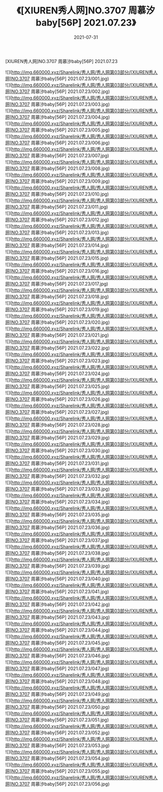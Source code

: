 ﻿---
layout: post
title:  《[XIUREN秀人网]NO.3707 周慕汐baby[56P] 2021.07.23》
date:   2021-07-31
img: http://img.660000.xyz/Sharelink/秀人网/秀人网第03部分/[XIUREN秀人网]NO.3707 周慕汐baby[56P] 2021.07.23/000.jpg
categories: [美女, 清纯, 唯美]
---

[XIUREN秀人网]NO.3707 周慕汐baby[56P] 2021.07.23

  ![](http://img.660000.xyz/Sharelink/秀人网/秀人网第03部分/[XIUREN秀人网]NO.3707 周慕汐baby[56P] 2021.07.23/001.jpg) <br> ![](http://img.660000.xyz/Sharelink/秀人网/秀人网第03部分/[XIUREN秀人网]NO.3707 周慕汐baby[56P] 2021.07.23/002.jpg) <br> ![](http://img.660000.xyz/Sharelink/秀人网/秀人网第03部分/[XIUREN秀人网]NO.3707 周慕汐baby[56P] 2021.07.23/003.jpg) <br> ![](http://img.660000.xyz/Sharelink/秀人网/秀人网第03部分/[XIUREN秀人网]NO.3707 周慕汐baby[56P] 2021.07.23/004.jpg) <br> ![](http://img.660000.xyz/Sharelink/秀人网/秀人网第03部分/[XIUREN秀人网]NO.3707 周慕汐baby[56P] 2021.07.23/005.jpg) <br> ![](http://img.660000.xyz/Sharelink/秀人网/秀人网第03部分/[XIUREN秀人网]NO.3707 周慕汐baby[56P] 2021.07.23/006.jpg) <br> ![](http://img.660000.xyz/Sharelink/秀人网/秀人网第03部分/[XIUREN秀人网]NO.3707 周慕汐baby[56P] 2021.07.23/007.jpg) <br> ![](http://img.660000.xyz/Sharelink/秀人网/秀人网第03部分/[XIUREN秀人网]NO.3707 周慕汐baby[56P] 2021.07.23/008.jpg) <br> ![](http://img.660000.xyz/Sharelink/秀人网/秀人网第03部分/[XIUREN秀人网]NO.3707 周慕汐baby[56P] 2021.07.23/009.jpg) <br> ![](http://img.660000.xyz/Sharelink/秀人网/秀人网第03部分/[XIUREN秀人网]NO.3707 周慕汐baby[56P] 2021.07.23/010.jpg) <br> ![](http://img.660000.xyz/Sharelink/秀人网/秀人网第03部分/[XIUREN秀人网]NO.3707 周慕汐baby[56P] 2021.07.23/011.jpg) <br> ![](http://img.660000.xyz/Sharelink/秀人网/秀人网第03部分/[XIUREN秀人网]NO.3707 周慕汐baby[56P] 2021.07.23/012.jpg) <br> ![](http://img.660000.xyz/Sharelink/秀人网/秀人网第03部分/[XIUREN秀人网]NO.3707 周慕汐baby[56P] 2021.07.23/013.jpg) <br> ![](http://img.660000.xyz/Sharelink/秀人网/秀人网第03部分/[XIUREN秀人网]NO.3707 周慕汐baby[56P] 2021.07.23/014.jpg) <br> ![](http://img.660000.xyz/Sharelink/秀人网/秀人网第03部分/[XIUREN秀人网]NO.3707 周慕汐baby[56P] 2021.07.23/015.jpg) <br> ![](http://img.660000.xyz/Sharelink/秀人网/秀人网第03部分/[XIUREN秀人网]NO.3707 周慕汐baby[56P] 2021.07.23/016.jpg) <br> ![](http://img.660000.xyz/Sharelink/秀人网/秀人网第03部分/[XIUREN秀人网]NO.3707 周慕汐baby[56P] 2021.07.23/017.jpg) <br> ![](http://img.660000.xyz/Sharelink/秀人网/秀人网第03部分/[XIUREN秀人网]NO.3707 周慕汐baby[56P] 2021.07.23/018.jpg) <br> ![](http://img.660000.xyz/Sharelink/秀人网/秀人网第03部分/[XIUREN秀人网]NO.3707 周慕汐baby[56P] 2021.07.23/019.jpg) <br> ![](http://img.660000.xyz/Sharelink/秀人网/秀人网第03部分/[XIUREN秀人网]NO.3707 周慕汐baby[56P] 2021.07.23/020.jpg) <br> ![](http://img.660000.xyz/Sharelink/秀人网/秀人网第03部分/[XIUREN秀人网]NO.3707 周慕汐baby[56P] 2021.07.23/021.jpg) <br> ![](http://img.660000.xyz/Sharelink/秀人网/秀人网第03部分/[XIUREN秀人网]NO.3707 周慕汐baby[56P] 2021.07.23/022.jpg) <br> ![](http://img.660000.xyz/Sharelink/秀人网/秀人网第03部分/[XIUREN秀人网]NO.3707 周慕汐baby[56P] 2021.07.23/023.jpg) <br> ![](http://img.660000.xyz/Sharelink/秀人网/秀人网第03部分/[XIUREN秀人网]NO.3707 周慕汐baby[56P] 2021.07.23/024.jpg) <br> ![](http://img.660000.xyz/Sharelink/秀人网/秀人网第03部分/[XIUREN秀人网]NO.3707 周慕汐baby[56P] 2021.07.23/025.jpg) <br> ![](http://img.660000.xyz/Sharelink/秀人网/秀人网第03部分/[XIUREN秀人网]NO.3707 周慕汐baby[56P] 2021.07.23/026.jpg) <br> ![](http://img.660000.xyz/Sharelink/秀人网/秀人网第03部分/[XIUREN秀人网]NO.3707 周慕汐baby[56P] 2021.07.23/027.jpg) <br> ![](http://img.660000.xyz/Sharelink/秀人网/秀人网第03部分/[XIUREN秀人网]NO.3707 周慕汐baby[56P] 2021.07.23/028.jpg) <br> ![](http://img.660000.xyz/Sharelink/秀人网/秀人网第03部分/[XIUREN秀人网]NO.3707 周慕汐baby[56P] 2021.07.23/029.jpg) <br> ![](http://img.660000.xyz/Sharelink/秀人网/秀人网第03部分/[XIUREN秀人网]NO.3707 周慕汐baby[56P] 2021.07.23/030.jpg) <br> ![](http://img.660000.xyz/Sharelink/秀人网/秀人网第03部分/[XIUREN秀人网]NO.3707 周慕汐baby[56P] 2021.07.23/031.jpg) <br> ![](http://img.660000.xyz/Sharelink/秀人网/秀人网第03部分/[XIUREN秀人网]NO.3707 周慕汐baby[56P] 2021.07.23/032.jpg) <br> ![](http://img.660000.xyz/Sharelink/秀人网/秀人网第03部分/[XIUREN秀人网]NO.3707 周慕汐baby[56P] 2021.07.23/033.jpg) <br> ![](http://img.660000.xyz/Sharelink/秀人网/秀人网第03部分/[XIUREN秀人网]NO.3707 周慕汐baby[56P] 2021.07.23/034.jpg) <br> ![](http://img.660000.xyz/Sharelink/秀人网/秀人网第03部分/[XIUREN秀人网]NO.3707 周慕汐baby[56P] 2021.07.23/035.jpg) <br> ![](http://img.660000.xyz/Sharelink/秀人网/秀人网第03部分/[XIUREN秀人网]NO.3707 周慕汐baby[56P] 2021.07.23/036.jpg) <br> ![](http://img.660000.xyz/Sharelink/秀人网/秀人网第03部分/[XIUREN秀人网]NO.3707 周慕汐baby[56P] 2021.07.23/037.jpg) <br> ![](http://img.660000.xyz/Sharelink/秀人网/秀人网第03部分/[XIUREN秀人网]NO.3707 周慕汐baby[56P] 2021.07.23/038.jpg) <br> ![](http://img.660000.xyz/Sharelink/秀人网/秀人网第03部分/[XIUREN秀人网]NO.3707 周慕汐baby[56P] 2021.07.23/039.jpg) <br> ![](http://img.660000.xyz/Sharelink/秀人网/秀人网第03部分/[XIUREN秀人网]NO.3707 周慕汐baby[56P] 2021.07.23/040.jpg) <br> ![](http://img.660000.xyz/Sharelink/秀人网/秀人网第03部分/[XIUREN秀人网]NO.3707 周慕汐baby[56P] 2021.07.23/041.jpg) <br> ![](http://img.660000.xyz/Sharelink/秀人网/秀人网第03部分/[XIUREN秀人网]NO.3707 周慕汐baby[56P] 2021.07.23/042.jpg) <br> ![](http://img.660000.xyz/Sharelink/秀人网/秀人网第03部分/[XIUREN秀人网]NO.3707 周慕汐baby[56P] 2021.07.23/043.jpg) <br> ![](http://img.660000.xyz/Sharelink/秀人网/秀人网第03部分/[XIUREN秀人网]NO.3707 周慕汐baby[56P] 2021.07.23/044.jpg) <br> ![](http://img.660000.xyz/Sharelink/秀人网/秀人网第03部分/[XIUREN秀人网]NO.3707 周慕汐baby[56P] 2021.07.23/045.jpg) <br> ![](http://img.660000.xyz/Sharelink/秀人网/秀人网第03部分/[XIUREN秀人网]NO.3707 周慕汐baby[56P] 2021.07.23/046.jpg) <br> ![](http://img.660000.xyz/Sharelink/秀人网/秀人网第03部分/[XIUREN秀人网]NO.3707 周慕汐baby[56P] 2021.07.23/047.jpg) <br> ![](http://img.660000.xyz/Sharelink/秀人网/秀人网第03部分/[XIUREN秀人网]NO.3707 周慕汐baby[56P] 2021.07.23/048.jpg) <br> ![](http://img.660000.xyz/Sharelink/秀人网/秀人网第03部分/[XIUREN秀人网]NO.3707 周慕汐baby[56P] 2021.07.23/049.jpg) <br> ![](http://img.660000.xyz/Sharelink/秀人网/秀人网第03部分/[XIUREN秀人网]NO.3707 周慕汐baby[56P] 2021.07.23/050.jpg) <br> ![](http://img.660000.xyz/Sharelink/秀人网/秀人网第03部分/[XIUREN秀人网]NO.3707 周慕汐baby[56P] 2021.07.23/051.jpg) <br> ![](http://img.660000.xyz/Sharelink/秀人网/秀人网第03部分/[XIUREN秀人网]NO.3707 周慕汐baby[56P] 2021.07.23/052.jpg) <br> ![](http://img.660000.xyz/Sharelink/秀人网/秀人网第03部分/[XIUREN秀人网]NO.3707 周慕汐baby[56P] 2021.07.23/053.jpg) <br> ![](http://img.660000.xyz/Sharelink/秀人网/秀人网第03部分/[XIUREN秀人网]NO.3707 周慕汐baby[56P] 2021.07.23/054.jpg) <br> ![](http://img.660000.xyz/Sharelink/秀人网/秀人网第03部分/[XIUREN秀人网]NO.3707 周慕汐baby[56P] 2021.07.23/055.jpg) <br> ![](http://img.660000.xyz/Sharelink/秀人网/秀人网第03部分/[XIUREN秀人网]NO.3707 周慕汐baby[56P] 2021.07.23/056.jpg) <br>